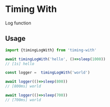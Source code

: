 # Timing With

Log function
## Usage

```ts
import {timingLogWith} from 'timing-with'

await timingLogWith('hello', ()=>sleep(1000))
// [1s] hello

const logger =  timingLogWith('world')

await logger(()=>sleep(800))
// [800ms] world

await logger(()=>sleep(700))
// [700ms] world

```